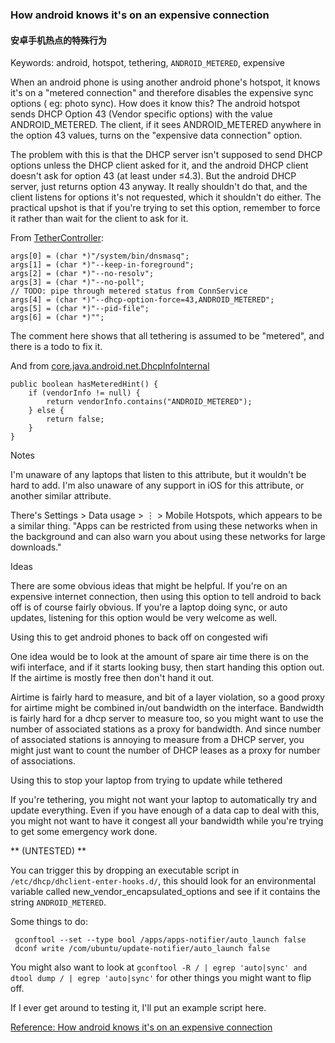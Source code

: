 ### How android knows it's on an expensive connection

#### 安卓手机热点的特殊行为

Keywords: android, hotspot, tethering, `ANDROID_METERED`, expensive

When an android phone is using another android phone's hotspot, it knows it's on a "metered connection" and therefore disables the expensive sync options ( eg: photo sync). How does it know this? The android hotspot sends DHCP Option 43 (Vendor specific options) with the value ANDROID_METERED. The client, if it sees ANDROID_METERED anywhere in the option 43 values, turns on the "expensive data connection" option.


The problem with this is that the DHCP server isn't supposed to send DHCP options unless the DHCP client asked for it, and the android DHCP client doesn't ask for option 43 (at least under ≤4.3). But the android DHCP server, just returns option 43 anyway. It really shouldn't do that, and the client listens for options it's not requested, which it shouldn't do either. The practical upshot is that if you're trying to set this option, remember to force it rather than wait for the client to ask for it.


From [TetherController](https://android.googlesource.com/platform/system/netd/+/7b90f090d9e48e76d5fb3f674eb7bfd5fbdfaf7d/TetherController.cpp):

```
args[0] = (char *)"/system/bin/dnsmasq";
args[1] = (char *)"--keep-in-foreground";
args[2] = (char *)"--no-resolv";
args[3] = (char *)"--no-poll";
// TODO: pipe through metered status from ConnService
args[4] = (char *)"--dhcp-option-force=43,ANDROID_METERED";
args[5] = (char *)"--pid-file";
args[6] = (char *)"";
```

The comment here shows that all tethering is assumed to be "metered", and there is a todo to fix it.

And from [core.java.android.net.DhcpInfoInternal](https://bitbucket.org/seandroid/frameworks-base/src/33034b13cae1/core/java/android/net/DhcpInfoInternal.java)

```
public boolean hasMeteredHint() {
    if (vendorInfo != null) {
        return vendorInfo.contains("ANDROID_METERED");
    } else {
        return false;
    }
}
```

Notes

I'm unaware of any laptops that listen to this attribute, but it wouldn't be hard to add. I'm also unaware of any support in iOS for this attribute, or another similar attribute.

There's Settings > Data usage > ⋮ > Mobile Hotspots, which appears to be a similar thing. "Apps can be restricted from using these networks when in the background and can also warn you about using these networks for large downloads."

Ideas

There are some obvious ideas that might be helpful. If you're on an expensive internet connection, then using this option to tell android to back off is of course fairly obvious. If you're a laptop doing sync, or auto updates, listening for this option would be very welcome as well.

Using this to get android phones to back off on congested wifi

One idea would be to look at the amount of spare air time there is on the wifi interface, and if it starts looking busy, then start handing this option out. If the airtime is mostly free then don't hand it out.

Airtime is fairly hard to measure, and bit of a layer violation, so a good proxy for airtime might be combined in/out bandwidth on the interface. 
Bandwidth is fairly hard for a dhcp server to measure too, so you might want to use the number of associated stations as a proxy for bandwidth. And since number of associated stations is annoying to measure from a DHCP server, you might just want to count the number of DHCP leases as a proxy for number of associations.

Using this to stop your laptop from trying to update while tethered

If you're tethering, you might not want your laptop to automatically try and update everything. Even if you have enough of a data cap to deal with this, you might not want to have it congest all your bandwidth while you're trying to get some emergency work done.

** (UNTESTED) **

You can trigger this by dropping an executable script in `/etc/dhcp/dhclient-enter-hooks.d/`, this should look for an environmental variable called new_vendor_encapsulated_options and see if it contains the string `ANDROID_METERED`.

Some things to do:

```
 gconftool --set --type bool /apps/apps-notifier/auto_launch false
 dconf write /com/ubuntu/update-notifier/auto_launch false
 ```

You might also want to look at `gconftool -R / | egrep 'auto|sync' and dtool dump / | egrep 'auto|sync'` for other things you might want to flip off.

If I ever get around to testing it, I'll put an example script here.

[Reference: How android knows it's on an expensive connection](http://www.lorier.net/docs/android-metered)